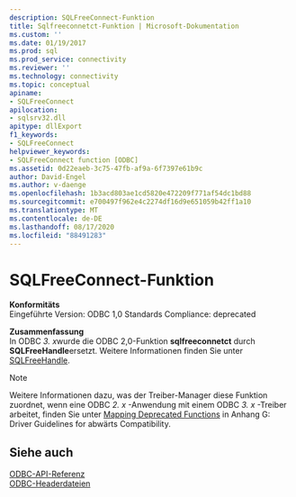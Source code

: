 ```yaml
---
description: SQLFreeConnect-Funktion
title: Sqlfreeconnetct-Funktion | Microsoft-Dokumentation
ms.custom: ''
ms.date: 01/19/2017
ms.prod: sql
ms.prod_service: connectivity
ms.reviewer: ''
ms.technology: connectivity
ms.topic: conceptual
apiname:
- SQLFreeConnect
apilocation:
- sqlsrv32.dll
apitype: dllExport
f1_keywords:
- SQLFreeConnect
helpviewer_keywords:
- SQLFreeConnect function [ODBC]
ms.assetid: 0d22eaeb-3c75-47fb-af9a-6f7397e61b9c
author: David-Engel
ms.author: v-daenge
ms.openlocfilehash: 1b3acd803ae1cd5820e472209f771af54dc1bd88
ms.sourcegitcommit: e700497f962e4c2274df16d9e651059b42ff1a10
ms.translationtype: MT
ms.contentlocale: de-DE
ms.lasthandoff: 08/17/2020
ms.locfileid: "88491283"
---
```

# <a name="sqlfreeconnect-function"></a>SQLFreeConnect-Funktion
**Konformitäts**  
 Eingeführte Version: ODBC 1,0 Standards Compliance: deprecated  
  
 **Zusammenfassung**  
 In ODBC *3. x*wurde die ODBC 2,0-Funktion **sqlfreeconnetct** durch **SQLFreeHandle**ersetzt. Weitere Informationen finden Sie unter [SQLFreeHandle](../../../odbc/reference/syntax/sqlfreehandle-function.md).  
  
> [!NOTE]
>  Weitere Informationen dazu, was der Treiber-Manager diese Funktion zuordnet, wenn eine ODBC *2. x* -Anwendung mit einem ODBC *3. x* -Treiber arbeitet, finden Sie unter [Mapping Deprecated Functions](../../../odbc/reference/appendixes/mapping-deprecated-functions.md) in Anhang G: Driver Guidelines for abwärts Compatibility.  
  
## <a name="see-also"></a>Siehe auch  
 [ODBC-API-Referenz](../../../odbc/reference/syntax/odbc-api-reference.md)   
 [ODBC-Headerdateien](../../../odbc/reference/install/odbc-header-files.md)
